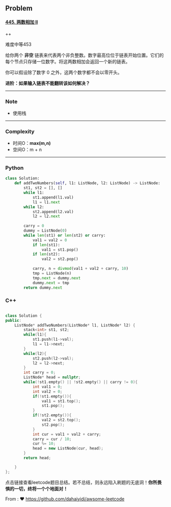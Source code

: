 ## Problem

#### [445. 两数相加 II](https://leetcode-cn.com/problems/add-two-numbers-ii/)

++

难度中等453

给你两个 **非空** 链表来代表两个非负整数。数字最高位位于链表开始位置。它们的每个节点只存储一位数字。将这两数相加会返回一个新的链表。

你可以假设除了数字 0 之外，这两个数字都不会以零开头。

**进阶：如果输入链表不能翻转该如何解决？**

------

### Note

- 使用栈

------

### Complexity

- 时间O：**max(m,n)**
- 空间O：m + n

------

### Python

```python
class Solution:
    def addTwoNumbers(self, l1: ListNode, l2: ListNode) -> ListNode:
        st1, st2 = [], []
        while l1:
            st1.append(l1.val)
            l1 = l1.next
        while l2:
            st2.append(l2.val)
            l2 = l2.next
        
        carry = 0
        dummy = ListNode(0)
        while len(st1) or len(st2) or carry:
            val1 = val2 = 0
            if len(st1):
                val1 = st1.pop()
            if len(st2):
                val2 = st2.pop()
            
            carry, n = divmod(val1 + val2 + carry, 10)
            tmp = ListNode(n)
            tmp.next = dummy.next
            dummy.next = tmp
        return dummy.next

```

### C++

```C++

class Solution {
public:
    ListNode* addTwoNumbers(ListNode* l1, ListNode* l2) {
        stack<int> st1, st2;
        while(l1){
            st1.push(l1->val);
            l1 = l1->next;
        }
        while(l2){
            st2.push(l2->val);
            l2 = l2->next;
        }
        int carry = 0;
        ListNode* head = nullptr;
        while(!st1.empty() || !st2.empty() || carry != 0){
            int val1 = 0;
            int val2 = 0;
            if(!st1.empty()){
                val1 = st1.top();
                st1.pop();
            }
            if(!st2.empty()){
                val2 = st2.top();
                st2.pop();
            }
            int cur = val1 + val2 + carry;
            carry = cur / 10;
            cur %= 10;
            head = new ListNode(cur, head);
        }
        return head;

    }
};
```

点击链接查看leetcode题目总结。若不总结，则永远陷入刷题的无底洞！**你所畏惧的一切，终将一个个地面对！**

From : :heart: https://github.com/dahaiyidi/awsome-leetcode
